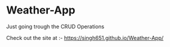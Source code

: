# Weather-App
Just going trough the CRUD Operations 

Check out the site at :- https://singh651.github.io/Weather-App/

